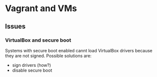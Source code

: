 # Vagrant and VMs

## Issues

### VirtualBox and secure boot

Systems with secure boot enabled cannt load VirtualBox drivers because they are not signed. Possible solutions are:
* sign drivers (how?)
* disable secure boot

